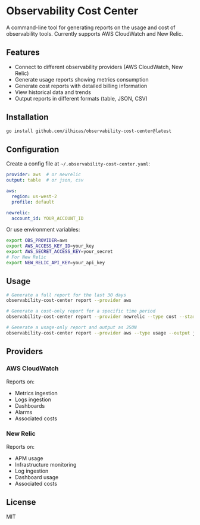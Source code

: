 # Observability Cost Center

A command-line tool for generating reports on the usage and cost of observability tools. Currently supports AWS CloudWatch and New Relic.

## Features

- Connect to different observability providers (AWS CloudWatch, New Relic)
- Generate usage reports showing metrics consumption
- Generate cost reports with detailed billing information
- View historical data and trends
- Output reports in different formats (table, JSON, CSV)

## Installation

```bash
go install github.com/ilhicas/observability-cost-center@latest
```

## Configuration

Create a config file at `~/.observability-cost-center.yaml`:

```yaml
provider: aws  # or newrelic
output: table  # or json, csv

aws:
  region: us-west-2
  profile: default

newrelic:
  account_id: YOUR_ACCOUNT_ID
```

Or use environment variables:

```bash
export OBS_PROVIDER=aws
export AWS_ACCESS_KEY_ID=your_key
export AWS_SECRET_ACCESS_KEY=your_secret
# For New Relic
export NEW_RELIC_API_KEY=your_api_key
```

## Usage

```bash
# Generate a full report for the last 30 days
observability-cost-center report --provider aws

# Generate a cost-only report for a specific time period
observability-cost-center report --provider newrelic --type cost --start-date 2023-01-01 --end-date 2023-01-31

# Generate a usage-only report and output as JSON
observability-cost-center report --provider aws --type usage --output json
```

## Providers

### AWS CloudWatch

Reports on:
- Metrics ingestion
- Logs ingestion
- Dashboards
- Alarms
- Associated costs

### New Relic

Reports on:
- APM usage
- Infrastructure monitoring
- Log ingestion
- Dashboard usage
- Associated costs

## License

MIT
